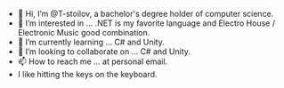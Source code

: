 - 👋 Hi, I’m @T-stoilov, a bachelor's degree holder of computer science. 
- 👀 I’m interested in ... .NET is my favorite language and Electro House / Electronic Music good combination. 
- 🌱 I’m currently learning ... C# and Unity. 
- 💞️ I’m looking to collaborate on ... C# and Unity. 
- 📫 How to reach me ... at personal email. 
- I like hitting the keys on the keyboard. 

<!---
T-stoilov/T-stoilov is a ✨ special ✨ repository because its `README.md` (this file) appears on your GitHub profile.
You can click the Preview link to take a look at your changes.
--->
